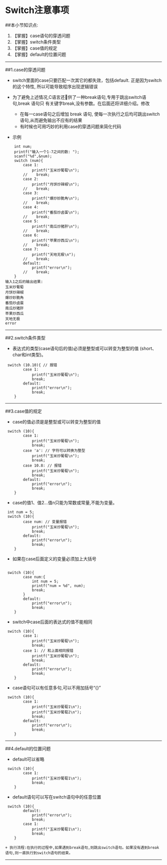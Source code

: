 # Switch注意事项

##本小节知识点:
1. 【掌握】case语句的穿透问题
2. 【掌握】switch条件类型
3. 【掌握】case值的规定
4. 【掌握】default的位置问题

---

##1.case的穿透问题
- switch里面的case只要匹配一次其它的都失效，包括default. 正是因为switch的这个特性, 所以可能导致程序出现逻辑错误

- 为了避免上述情况,C语言还􏰀供了一种break语句,专用于跳出switch语句,break 语句只 有关键字break,没有参数。在后面还将详细介绍。修改
    + 在每一case语句之后增加 break 语句, 使每一次执行之后均可跳出switch语句,从而避免输出不应有的结果
    + 有时候也可用巧妙的利用case的穿透问题来简化代码

- 示例
```
    int num;
    printf("输入一个1-7之间的数: ");
    scanf("%d",&num);
    switch (num){
        case 1:
            printf("玉米炒葡萄\n");
        //    break;
        case 2:
            printf("月饼炒辣椒\n");
        //    break;
        case 3:
            printf("爆炒妙脆角\n");
        //    break;
        case 4:
            printf("番茄炒卤蛋\n");
        //    break;
        case 5:
            printf("南瓜炒猪肝\n");
        //    break;
        case 6:
            printf("苹果炒西瓜\n");
        //    break;
        case 7:
            printf("天地无极\n");
        //    break;
        default:
            printf("error\n");
        //    break;
    }
输入1之后的输出结果:
玉米炒葡萄
月饼炒辣椒
爆炒妙脆角
番茄炒卤蛋
南瓜炒猪肝
苹果炒西瓜
天地无极
error
```

---

##2.switch条件类型
- 表达式的类型(case语句后的值)必须是整型或可以转变为整型的值 (short、char和int类型)。

```
 switch (10.10){ // 报错
        case 1:
            printf("玉米炒葡萄\n");
            break;
        default:
            printf("error\n");
            break;
    }
```
---

##3.case值的规定
- case的值必须是是整型或可以转变为整型的值
```
 switch (10){
        case 1:
            printf("玉米炒葡萄\n");
            break;
        case 'a': // 字符可以转换为整型
            printf("玉米炒葡萄\n");
            break;
        case 10.8: // 报错
            printf("玉米炒葡萄\n");
            break;
        default:
            printf("error\n");
            break;
    }
```
- case的值1、值2...值n只能为常数或常量,不能为变量。
```
 int num = 5;
 switch (10){
        case num: // 变量报错
            printf("玉米炒葡萄\n");
            break;
        default:
            printf("error\n");
            break;
    }
```
- 如果在case后面定义的变量必须加上大括号
```

 switch (10){
        case num:{
            int num = 5;
            printf("num = %d", num);
            break;
        }
        default:
            printf("error\n");
            break;
    }
```
- switch中case后面的表达式的值不能相同
```
 switch (10){
        case 1:
            printf("玉米炒葡萄\n");
            break;
        case 1: // 和上面相同报错
            printf("玉米炒葡萄\n");
            break;
        default:
            printf("error\n");
            break;
    }
```
- case语句可以有任意多句,可以不用加括号“{}”
```
 switch (10){
        case 1:
            printf("玉米炒葡萄1\n");
            printf("玉米炒葡萄2\n");
            break;
        default:
            printf("error\n");
            break;
    }
```

---


##4.default的位置问题
- default可以省略
```
 switch (10){
        case 1:
            printf("玉米炒葡萄1\n");
            break;
    }
```
- default语句可以写在switch语句中的任意位置
```
 switch (10){
        default:
            printf("error\n");
            break;
        case 1:
            printf("玉米炒葡萄1\n");
            break;
    }
```
    + 执行流程:在执行的过程中,如果遇到break语句,则跳出switch语句。如果没有遇到break 语句,则一直执行到switch语句的结束。
---


